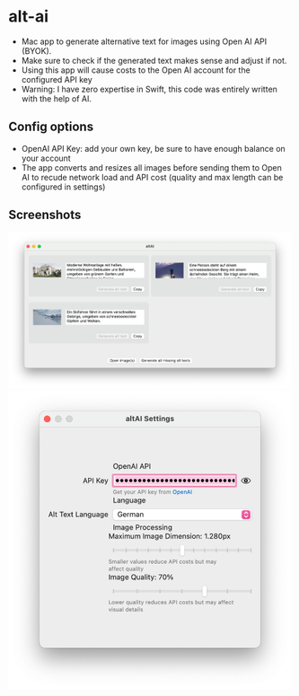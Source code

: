 # alt-ai

- Mac app to generate alternative text for images using Open AI API (BYOK).
- Make sure to check if the generated text makes sense and adjust if not.
- Using this app will cause costs to the Open AI account for the configured API key
- Warning: I have zero expertise in Swift, this code was entirely written with the help of AI. 


## Config options
- OpenAI API Key: add your own key, be sure to have enough balance on your account
- The app converts and resizes all images before sending them to Open AI to recude network load and API cost (quality and max length can be configured in settings)

## Screenshots
![Alt AI](./screenshot-alt-ai.png)
![Alt AI settings](./screenshot-alt-ai-settings.png)
